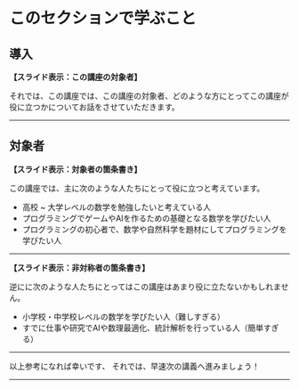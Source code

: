 # このセクションで学ぶこと

## 導入

**【スライド表示：この講座の対象者】**

それでは、この講座では、この講座の対象者、どのような方にとってこの講座が役に立つかについてお話をさせていただきます。

---

## 対象者

**【スライド表示：対象者の箇条書き】**

この講座では、主に次のような人たちにとって役に立つと考えています。

* 高校 ~ 大学レベルの数学を勉強したいと考えている人
* プログラミングでゲームやAIを作るための基礎となる数学を学びたい人
* プログラミングの初心者で、数学や自然科学を題材にしてプログラミングを学びたい人

---

**【スライド表示：非対称者の箇条書き】**

逆にに次のような人たちにとってはこの講座はあまり役に立たないかもしれません。

* 小学校・中学校レベルの数学を学びたい人（難しすぎる）
* すでに仕事や研究でAIや数理最適化、統計解析を行っている人（簡単すぎる）

---

以上参考になれば幸いです、
それでは、早速次の講義へ進みましょう！

---
